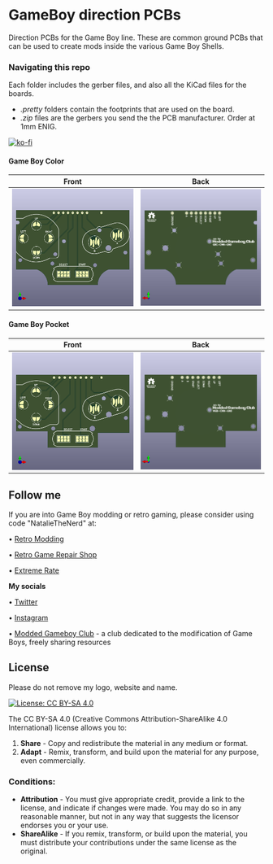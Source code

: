 # GameBoy direction PCBs
Direction PCBs for the Game Boy line. These are common ground PCBs that can be used to create mods inside the various Game Boy Shells.

### Navigating this repo
Each folder includes the gerber files, and also all the KiCad files for the boards.

- *.pretty* folders contain the footprints that are used on the board.
- *.zip* files are the gerbers you send the the PCB manufacturer. Order at 1mm ENIG.

[![ko-fi](https://ko-fi.com/img/githubbutton_sm.svg)](https://ko-fi.com/L4L12T33R)

#### Game Boy Color

| Front | Back |
|-------------| -----|
| ![gbcf](GBC_directional/GBC_directionalfront.png) | ![gbcb](GBC_directional/GBC_directionalfrontback.png) |

#### Game Boy Pocket

| Front | Back |
|-------------| -----|
| ![pocketf](Pocket_directional/Pocket_directionalF.png) | ![pocketb](Pocket_directional/Pocket_directionalB.png) |

## Follow me

If you are into Game Boy modding or retro gaming, please consider using code "NatalieTheNerd" at:

• [Retro Modding](http://RetroModding.com) 

• [Retro Game Repair Shop](http://RetroGameRepairShop.com) 

• [Extreme Rate](http://ExtremeRate.com)


**My socials**

• [Twitter](https://twitter.com/natalie_thenerd) 

• [Instagram](https://www.instagram.com/natalie.thenerd/) 

• [Modded Gameboy Club](https://moddedgameboy.club/) - a club dedicated to the modification of Game Boys, freely sharing resources


## License

Please do not remove my logo, website and name.

[![License: CC BY-SA 4.0](https://img.shields.io/badge/License-CC_BY--SA_4.0-lightgrey.svg)](https://creativecommons.org/licenses/by-sa/4.0/)

The CC BY-SA 4.0 (Creative Commons Attribution-ShareAlike 4.0 International) license allows you to:

1. **Share** - Copy and redistribute the material in any medium or format.
2. **Adapt** - Remix, transform, and build upon the material for any purpose, even commercially.

### Conditions:

- **Attribution** - You must give appropriate credit, provide a link to the license, and indicate if changes were made. You may do so in any reasonable manner, but not in any way that suggests the licensor endorses you or your use.
- **ShareAlike** - If you remix, transform, or build upon the material, you must distribute your contributions under the same license as the original.
